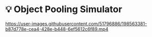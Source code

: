 # :bulb: Object Pooling Simulator
https://user-images.githubusercontent.com/51796886/198563381-b87d778e-cea4-428e-b448-6ef5612c6f89.mp4

